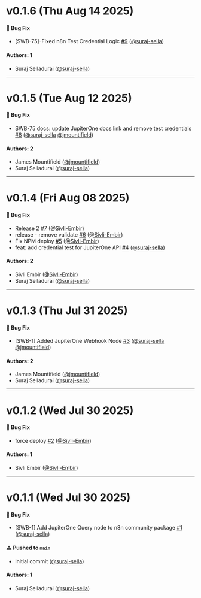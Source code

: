 # v0.1.6 (Thu Aug 14 2025)

#### 🐛 Bug Fix

- [SWB-75]-Fixed n8n Test Credential Logic [#9](https://github.com/JupiterOne/n8n-nodes-jupiterone/pull/9) ([@suraj-sella](https://github.com/suraj-sella))

#### Authors: 1

- Suraj Selladurai ([@suraj-sella](https://github.com/suraj-sella))

---

# v0.1.5 (Tue Aug 12 2025)

#### 🐛 Bug Fix

- SWB-75 docs: update JupiterOne docs link and remove test credentials [#8](https://github.com/JupiterOne/n8n-nodes-jupiterone/pull/8) ([@suraj-sella](https://github.com/suraj-sella) [@jmountifield](https://github.com/jmountifield))

#### Authors: 2

- James Mountifield ([@jmountifield](https://github.com/jmountifield))
- Suraj Selladurai ([@suraj-sella](https://github.com/suraj-sella))

---

# v0.1.4 (Fri Aug 08 2025)

#### 🐛 Bug Fix

- Release 2 [#7](https://github.com/JupiterOne/n8n-nodes-jupiterone/pull/7) ([@Sivli-Embir](https://github.com/Sivli-Embir))
- release - remove validate [#6](https://github.com/JupiterOne/n8n-nodes-jupiterone/pull/6) ([@Sivli-Embir](https://github.com/Sivli-Embir))
- Fix NPM deploy [#5](https://github.com/JupiterOne/n8n-nodes-jupiterone/pull/5) ([@Sivli-Embir](https://github.com/Sivli-Embir))
- feat: add credential test for JupiterOne API [#4](https://github.com/JupiterOne/n8n-nodes-jupiterone/pull/4) ([@suraj-sella](https://github.com/suraj-sella))

#### Authors: 2

- Sivli Embir ([@Sivli-Embir](https://github.com/Sivli-Embir))
- Suraj Selladurai ([@suraj-sella](https://github.com/suraj-sella))

---

# v0.1.3 (Thu Jul 31 2025)

#### 🐛 Bug Fix

- [SWB-1] Added JupiterOne Webhook Node [#3](https://github.com/JupiterOne/n8n-nodes-jupiterone/pull/3) ([@suraj-sella](https://github.com/suraj-sella) [@jmountifield](https://github.com/jmountifield))

#### Authors: 2

- James Mountifield ([@jmountifield](https://github.com/jmountifield))
- Suraj Selladurai ([@suraj-sella](https://github.com/suraj-sella))

---

# v0.1.2 (Wed Jul 30 2025)

#### 🐛 Bug Fix

- force deploy [#2](https://github.com/JupiterOne/n8n-nodes-jupiterone/pull/2) ([@Sivli-Embir](https://github.com/Sivli-Embir))

#### Authors: 1

- Sivli Embir ([@Sivli-Embir](https://github.com/Sivli-Embir))

---

# v0.1.1 (Wed Jul 30 2025)

#### 🐛 Bug Fix

- [SWB-1] Add JupiterOne Query node to n8n community package [#1](https://github.com/JupiterOne/n8n-nodes-jupiterone/pull/1) ([@suraj-sella](https://github.com/suraj-sella))

#### ⚠️ Pushed to `main`

- Initial commit ([@suraj-sella](https://github.com/suraj-sella))

#### Authors: 1

- Suraj Selladurai ([@suraj-sella](https://github.com/suraj-sella))
